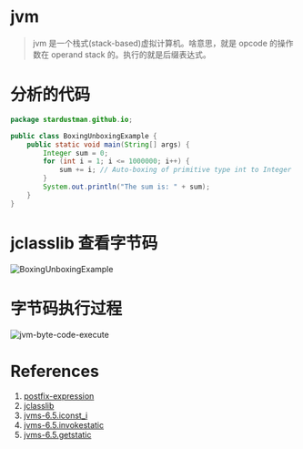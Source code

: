 
# jvm

> jvm 是一个栈式(stack-based)虚拟计算机。啥意思，就是 opcode 的操作数在 operand stack 的。执行的就是后缀表达式。

# 分析的代码

```java
package stardustman.github.io;

public class BoxingUnboxingExample {
    public static void main(String[] args) {
        Integer sum = 0;
        for (int i = 1; i <= 1000000; i++) {
            sum += i; // Auto-boxing of primitive type int to Integer
        }
        System.out.println("The sum is: " + sum);
    }
}
```

# jclasslib 查看字节码

![BoxingUnboxingExample](https://raw.githubusercontent.com/stardustman/pictures/main/img/BoxingUnboxingExample.jpg)

# 字节码执行过程

![jvm-byte-code-execute](https://raw.githubusercontent.com/stardustman/pictures/main/img/jvm%20-byte-code-execute.svg)



# References

1. [postfix-expression](https://www.geeksforgeeks.org/evaluation-of-postfix-expression/)
2. [jclasslib](https://github.com/ingokegel/jclasslib/releases)
3. [jvms-6.5.iconst_i](https://docs.oracle.com/javase/specs/jvms/se19/html/jvms-6.html#jvms-6.5.iconst_i)
4. [jvms-6.5.invokestatic](https://docs.oracle.com/javase/specs/jvms/se19/html/jvms-6.html#jvms-6.5.invokestatic)
5. [jvms-6.5.getstatic](https://docs.oracle.com/javase/specs/jvms/se19/html/jvms-6.html#jvms-6.5.getstatic)